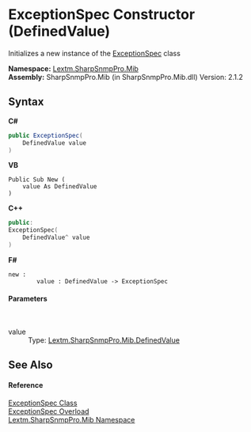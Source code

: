 # ExceptionSpec Constructor (DefinedValue)
 

Initializes a new instance of the <a href="T_Lextm_SharpSnmpPro_Mib_ExceptionSpec">ExceptionSpec</a> class

**Namespace:**&nbsp;<a href="N_Lextm_SharpSnmpPro_Mib">Lextm.SharpSnmpPro.Mib</a><br />**Assembly:**&nbsp;SharpSnmpPro.Mib (in SharpSnmpPro.Mib.dll) Version: 2.1.2

## Syntax

**C#**<br />
``` C#
public ExceptionSpec(
	DefinedValue value
)
```

**VB**<br />
``` VB
Public Sub New ( 
	value As DefinedValue
)
```

**C++**<br />
``` C++
public:
ExceptionSpec(
	DefinedValue^ value
)
```

**F#**<br />
``` F#
new : 
        value : DefinedValue -> ExceptionSpec
```


#### Parameters
&nbsp;<dl><dt>value</dt><dd>Type: <a href="T_Lextm_SharpSnmpPro_Mib_DefinedValue">Lextm.SharpSnmpPro.Mib.DefinedValue</a><br /></dd></dl>

## See Also


#### Reference
<a href="T_Lextm_SharpSnmpPro_Mib_ExceptionSpec">ExceptionSpec Class</a><br /><a href="Overload_Lextm_SharpSnmpPro_Mib_ExceptionSpec__ctor">ExceptionSpec Overload</a><br /><a href="N_Lextm_SharpSnmpPro_Mib">Lextm.SharpSnmpPro.Mib Namespace</a><br />